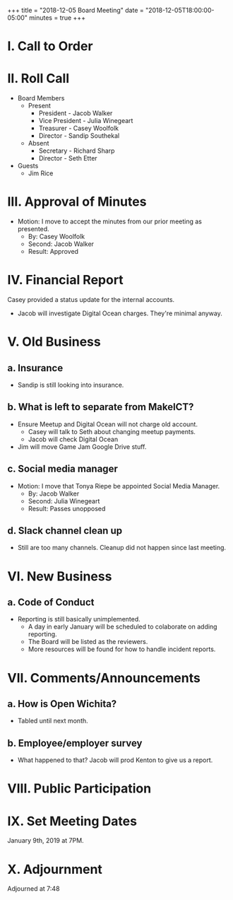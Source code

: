 +++
title = "2018-12-05 Board Meeting"
date = "2018-12-05T18:00:00-05:00"
minutes = true
+++

# I. Call to Order

# II. Roll Call
- Board Members
  - Present
     - President - Jacob Walker
     - Vice President - Julia Winegeart
     - Treasurer - Casey Woolfolk
     - Director - Sandip Southekal
  - Absent
     - Secretary - Richard Sharp
     - Director - Seth Etter
- Guests
  - Jim Rice

# III. Approval of Minutes
- Motion: I move to accept the minutes from our prior meeting as presented.
  - By: Casey Woolfolk
  - Second: Jacob Walker
  - Result: Approved

# IV. Financial Report

Casey provided a status update for the internal accounts.

- Jacob will investigate Digital Ocean charges. They're minimal anyway.

# V. Old Business

## a. Insurance
- Sandip is still looking into insurance.

## b. What is left to separate from MakeICT?
- Ensure Meetup and Digital Ocean will not charge old account.
  - Casey will talk to Seth about changing meetup payments.
  - Jacob will check Digital Ocean
- Jim will move Game Jam Google Drive stuff.

## c. Social media manager
- Motion: I move that Tonya Riepe be appointed Social Media Manager.
  - By: Jacob Walker
  - Second: Julia Winegeart
  - Result: Passes unopposed

## d. Slack channel clean up
- Still are too many channels. Cleanup did not happen since last meeting.

# VI. New Business

## a. Code of Conduct
- Reporting is still basically unimplemented.
  - A day in early January will be scheduled to colaborate on adding reporting.
  - The Board will be listed as the reviewers.
  - More resources will be found for how to handle incident reports.

# VII. Comments/Announcements

## a. How is Open Wichita?
- Tabled until next month.

## b. Employee/employer survey
- What happened to that? Jacob will prod Kenton to give us a report.

# VIII. Public Participation

# IX. Set Meeting Dates

January 9th, 2019 at 7PM.

# X. Adjournment

Adjourned at 7:48

<!--
- Motion: I move that
  - By:
  - Second:
  - Result: Passes unopposed
-->
